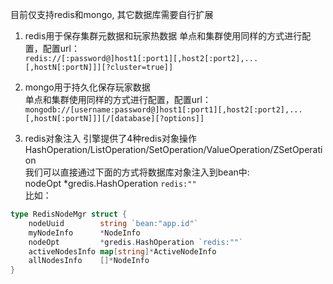 目前仅支持redis和mongo, 其它数据库需要自行扩展  
1. redis用于保存集群元数据和玩家热数据
单点和集群使用同样的方式进行配置，配置url：  
`redis://[:password@]host1[:port1][,host2[:port2],...[,hostN[:portN]]][?cluster=true]]`
  
2. mongo用于持久化保存玩家数据  
单点和集群使用同样的方式进行配置，配置url：  
`mongodb://[username:password@]host1[:port1][,host2[:port2],...[,hostN[:portN]]][/[database][?options]]`

3. redis对象注入
引擎提供了4种redis对象操作HashOperation/ListOperation/SetOperation/ValueOperation/ZSetOperation  
我们可以直接通过下面的方式将数据库对象注入到bean中:  
nodeOpt         *gredis.HashOperation `redis:""`  
比如：
```go
type RedisNodeMgr struct {
	nodeUuid        string `bean:"app.id"`
	myNodeInfo      *NodeInfo
	nodeOpt         *gredis.HashOperation `redis:""`
	activeNodesInfo map[string]*ActiveNodeInfo
	allNodesInfo    []*NodeInfo
}
```

